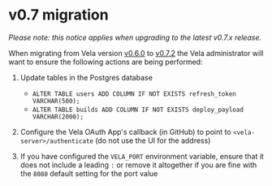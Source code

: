 # v0.7 migration

_Please note: this notice applies when upgrading to the latest v0.7.x release._

When migrating from Vela version [v0.6.0](https://github.com/go-vela/community/blob/master/releases/v0.6.0.md) to [v0.7.2](https://github.com/go-vela/community/blob/master/releases/v0.7.2.md) the Vela administrator will want to ensure the following actions are being performed:

1. Update tables in the Postgres database
   * `ALTER TABLE users ADD COLUMN IF NOT EXISTS refresh_token VARCHAR(500);`
   * `ALTER TABLE builds ADD COLUMN IF NOT EXISTS deploy_payload VARCHAR(2000);`

1. Configure the Vela OAuth App's callback (in GitHub) to point to `<vela-server>/authenticate` (do not use the UI for the address)

1. If you have configured the `VELA_PORT` environment variable, ensure that it does not include a leading `:` or remove it altogether if you are fine with the `8080` default setting for the port value